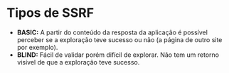 # Tipos de SSRF

- **BASIC:** A partir do conteúdo da resposta da aplicação é possível perceber se a exploração teve sucesso ou não (a página de outro site por exemplo).​
- **BLIND:** Fácil de validar porém difícil de explorar. Não tem um retorno visível de que a exploração teve sucesso.
